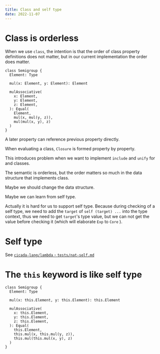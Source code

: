 ```yaml
---
title: Class and self type
date: 2022-11-07
---
```


# Class is orderless

When we use `class`, the intention is that
the order of class property definitions does not matter,
but in our current implementation the order does matter.

```cicada
class Semigroup {
  Element: Type

  mul(x: Element, y: Element): Element

  mulAssociative(
    x: Element,
    y: Element,
    z: Element,
  ): Equal(
    Element,
    mul(x, mul(y, z)),
    mul(mul(x, y), z)
  )
}
```

A later property can reference previous property directly.

When evaluating a class, `Closure` is formed property by property.

This introduces problem when we want to
implement `include` and `unify` for and classes.

The semantic is orderless, but the order matters so much
in the data structure that implements class.

Maybe we should change the data structure.

Maybe we can learn from self type.

Actually it is hard for us to support self type.
Because during checking of a self type,
we need to add the `target` of `self (target) ...` into the type context,
thus we need to get `target`'s type value,
but we can not get the value before checking it
(which will elaborate `Exp` to `Core` ).

# Self type

See [`cicada-lang/lambda` - `tests/nat-self.md`](https://github.com/cicada-lang/lambda/blob/master/tests/nat-self.md)

# The `this` keyword is like self type

```cicada
class Semigroup {
  Element: Type

  mul(x: this.Element, y: this.Element): this.Element

  mulAssociative(
    x: this.Element,
    y: this.Element,
    z: this.Element,
  ): Equal(
    this.Element,
    this.mul(x, this.mul(y, z)),
    this.mul(this.mul(x, y), z)
  )
}
```
